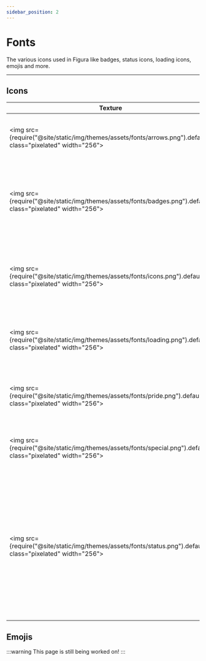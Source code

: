 ```yaml
---
sidebar_position: 2
---
```


# Fonts

The various icons used in Figura like badges, status icons, loading icons, emojis and more.

---

## Icons
| Texture                                                                                                             | File Path                   | Description                                                                             |
| ------------------------------------------------------------------------------------------------------------------- | --------------------------- | --------------------------------------------------------------------------------------- |
| <img src={require("@site/static/img/themes/assets/fonts/arrows.png").default} class="pixelated" width="256"></img>  | `textures/font/arrows.png`  | Arrow icons that appear in the Figura Settings Menu. |
| <img src={require("@site/static/img/themes/assets/fonts/badges.png").default} class="pixelated" width="256"></img>  | `textures/font/badges.png`  | Badges that appear in chat indicating stuff like errors, warnings, permissions or special roles. |
| <img src={require("@site/static/img/themes/assets/fonts/icons.png").default} class="pixelated" width="256"></img>   | `textures/font/icons.png`   | Icons that appear when making an avatar favorite, in the search bars, and info boxes. |
| <img src={require("@site/static/img/themes/assets/fonts/loading.png").default} class="pixelated" width="256"></img> | `textures/font/loading.png` | A loading icon that appears when an avatar is being loaded. |
| <img src={require("@site/static/img/themes/assets/fonts/pride.png").default} class="pixelated" width="256"></img>   | `textures/font/pride.png`   | Pride Figura Icons that can be used in nameplates, chat, and more. |
| <img src={require("@site/static/img/themes/assets/fonts/special.png").default} class="pixelated" width="256"></img> | `textures/font/special.png` | An ear icon that appears in the "also try ears" splash text. |
| <img src={require("@site/static/img/themes/assets/fonts/status.png").default} class="pixelated" width="256"></img>  | `textures/font/status.png`  | Status icons that appear inside the Figura Menu that indicate the status of various elements of your avatar like file size, textures, scripts and if you are connected to the cloud. |

## Emojis
:::warning
This page is still being worked on!
:::